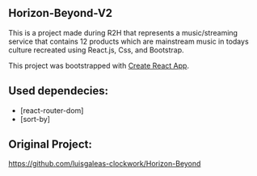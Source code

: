 ## Horizon-Beyond-V2

This is a project made during R2H that represents a music/streaming service that contains 12 products which are mainstream music in todays culture recreated using React.js, Css, and Bootstrap.

This project was bootstrapped with [Create React App](https://github.com/facebook/create-react-app).

## Used dependecies:
- [react-router-dom]
- [sort-by]

## Original Project:
https://github.com/luisgaleas-clockwork/Horizon-Beyond

